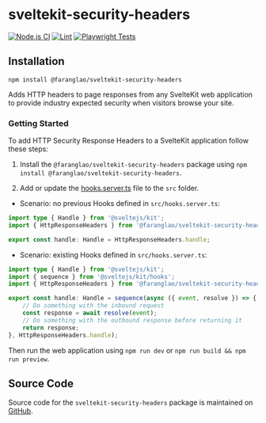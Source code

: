 # sveltekit-security-headers

[![Node.js CI](https://github.com/kevinobee/sveltekit-security-headers/actions/workflows/node.js.yml/badge.svg)](https://github.com/kevinobee/sveltekit-security-headers/actions/workflows/node.js.yml)
[![Lint](https://github.com/kevinobee/sveltekit-security-headers/actions/workflows/lint.yml/badge.svg)](https://github.com/kevinobee/sveltekit-security-headers/actions/workflows/lint.yml)
[![Playwright Tests](https://github.com/kevinobee/sveltekit-security-headers/actions/workflows/playwright.yml/badge.svg)](https://github.com/kevinobee/sveltekit-security-headers/actions/workflows/playwright.yml)

## Installation

```shell
npm install @faranglao/sveltekit-security-headers
```

Adds HTTP headers to page responses from any SvelteKit web application to provide industry expected security when visitors browse your site.

### Getting Started

To add HTTP Security Response Headers to a SvelteKit application follow these steps:

1. Install the `@faranglao/sveltekit-security-headers` package using `npm install @faranglao/sveltekit-security-headers`.

1. Add or update the [hooks.server.ts](./src/hooks.server.ts) file to the `src` folder.

- Scenario: no previous Hooks defined in `src/hooks.server.ts`:

```ts
import type { Handle } from '@sveltejs/kit';
import { HttpResponseHeaders } from '@faranglao/sveltekit-security-headers';

export const handle: Handle = HttpResponseHeaders.handle;
```

- Scenario: existing Hooks defined in `src/hooks.server.ts`:

```ts
import type { Handle } from '@sveltejs/kit';
import { sequence } from '@sveltejs/kit/hooks';
import { HttpResponseHeaders } from '@faranglao/sveltekit-security-headers';

export const handle: Handle = sequence(async ({ event, resolve }) => {
	// Do something with the inbound request
	const response = await resolve(event);
	// Do something with the outbound response before returning it
	return response;
}, HttpResponseHeaders.handle);
```

Then run the web application using `npm run dev` or `npm run build && npm run preview`.

## Source Code

Source code for the <code>sveltekit-security-headers</code> package is maintained on [GitHub](https://github.com/kevinobee/sveltekit-security-headers).
